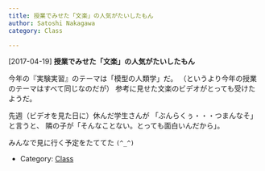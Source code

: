 ```yaml
---
title: 授業でみせた「文楽」の人気がたいしたもん
author: Satoshi Nakagawa
category: Class

---
```


[2017-04-19] **授業でみせた「文楽」の人気がたいしたもん** 

 今年の『実験実習』のテーマは「模型の人類学」だ。
（というより今年の授業のテーマはすべて同じなのだが）
参考に見せた文楽のビデオがとっても受けたようだ。

 先週（ビデオを見た日に）休んだ学生さんが
「ぶんらくぅ・・・つまんなそ」と言うと、
隣の子が「そんなことない。とっても面白いんだから」。

 みんなで見に行く予定をたててた `(^_^)`

- Category: [Class](https://merapano.github.io/categories.html#Class)


